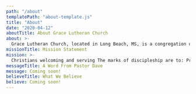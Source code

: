 ```yaml
---
path: "/about"
templatePath: "about-template.js"
title: "About"
date: "2020-04-12"
aboutTitle: About Grace Lutheran Church
about: >-
  Grace Lutheran Church, located in Long Beach, MS, is a congregation of the Southeastern Synod of the Evangelical Lutheran Church in America, and also a Stephen Ministry church. We invite you to learn more about our congregation, and to join us for worship on Sunday morning. Find out more about the congregation, and feel free to get in touch or join us on Sunday morning!
missionTitle: Mission Statement
mission: >-
  Christians welcoming and serving The marks of discipleship are to: Pray Daily Worship Weekly Serve your church and community Relate to others in a small group Read the Bible Give a tithe and beyond
messageTitle: A Word From Pastor Dave
message: Coming soon!
believeTitle: What We Believe
believe: Coming soon!
---
```


